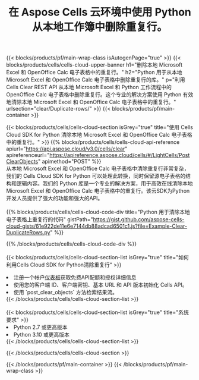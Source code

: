 ﻿---
title: 在 Aspose Cells 云环境中使用 Python 从本地工作簿中删除重复行。
description: 用于使用 Python 清除 Microsoft Excel 和 OpenOffice Calc 中的重复行的云 API 和 SDK。使用适用于 Python 的 Cells 云 SDK 清除本地电子表格中的重复行。
---
{{< blocks/products/pf/main-wrap-class isAutogenPage="true" >}}
{{< blocks/products/cells/cells-cloud-upper-banner h1="删除本地 Microsoft Excel 和 OpenOffice Calc 电子表格中的重复行。" h2="Python 用于从本地 Microsoft Excel 和 OpenOffice Calc 电子表格中删除重复行的库。" p="利用 Cells Clear REST API 从本地 Microsoft Excel 和 Python 工作流程中的 OpenOffice Calc 电子表格中删除重复行。这个专业的解决方案使用 Python 有效地清除本地 Microsoft Excel 和 OpenOffice Calc 电子表格中的重复行。" urlsection="clear/Duplicate-rows/" >}}
{{< blocks/products/pf/main-container >}}

{{< blocks/products/cells/cells-cloud-section isGrey="true" title="使用 Cells Cloud SDK for Python 清除本地 Microsoft Excel 和 OpenOffice Calc 电子表格中的重复行。" >}}
{{% blocks/products/cells/cells-cloud-api-reference apiurl="https://api.aspose.cloud/v3.0/cells/clear" apireferenceurl="https://apireference.aspose.cloud/cells/#/LightCells/PostClearObjects" apimethod="POST" %}}
<br/>
从本地 Microsoft Excel 和 OpenOffice Calc 电子表格中清除重复行非常复杂，我们的 Cells Cloud SDK for Python 可以处理此转换，同时保留源电子表格的结构和逻辑内容。我们的 Python 库是一个专业的解决方案，用于高效在线清除本地 Microsoft Excel 和 OpenOffice Calc 电子表格中的重复行。该云SDK为Python开发人员提供了强大的功能和强大的API。
<br/>
<br/>
{{% blocks/products/cells/cells-cloud-code-div title="Python 用于清除本地电子表格上重复行的代码" gistPath="https://gist.github.com/aspose-cells-cloud-gists/61e922de11e6e7144db88adcad6501c1.js?file=Example-Clear-DuplicateRows.py" %}}
  
{{% /blocks/products/cells/cells-cloud-code-div %}}
<br/>
<br/>
{{< blocks/products/cells/cells-cloud-section-list isGrey="true" title="如何利用Cells Cloud SDK for Python清除重复行" >}}
<li>注册一个帐户<a href="https://dashboard.aspose.cloud/">仪表板</a>获取免费API配额和授权详细信息</li>
<li>使用您的客户端 ID、客户端密钥、基本 URL 和 API 版本初始化 Cells API。</li>
<li>使用 `post_clear_objects` 方法检索结果流。</li>
{{< /blocks/products/cells/cells-cloud-section-list >}}
<br/>
<br/>
{{< blocks/products/cells/cells-cloud-section-list isGrey="true" title="系统要求" >}}
<li>Python 2.7 或更高版本</li>
<li>Python 3.10 或更高版本</li>
{{< /blocks/products/cells/cells-cloud-section-list >}}

{{< /blocks/products/cells/cells-cloud-section >}}

{{< /blocks/products/pf/main-container >}}
{{< /blocks/products/pf/main-wrap-class >}}
